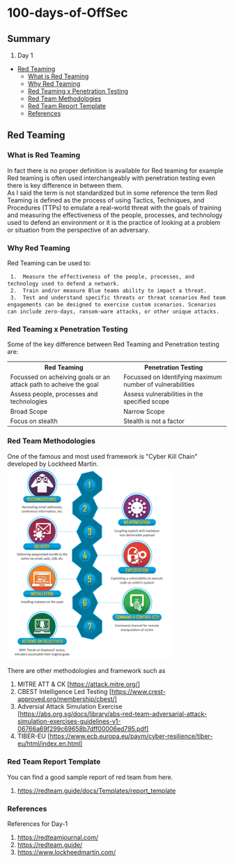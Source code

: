 # 100-days-of-OffSec
## Summary

1. Day 1
  - [Red Teaming](#red-teaming)
    - [What is Red Teaming](#what-is-red-teaming)
    - [Why Red Teaming](#why-red-teaming)
    - [Red Teaming x Penetration Testing](#red-teaming-x-penetration-testing)
    - [Red Team Methodologies](#red-team-methodologies)
    - [Red Team Report Template](#red-team-report-template)
    - [References](#references)

## Red Teaming

### What is Red Teaming

In fact there is no proper definition is available for Red teaming for example Red teaming is often used interchangeably with penetration testing even there is key difference in between them.\
As I said the term is not standardized but in some reference the term Red Teaming is defined as the process of using Tactics, Techniques, and Procedures (TTPs) to emulate a real-world threat with the goals of training and measuring the effectiveness of the people, processes, and technology used to defend an environment or it is the practice of looking at a problem or situation from the perspective of an adversary.

### Why Red Teaming

Red Teaming can be used to:
    
     1.  Measure the effectiveness of the people, processes, and technology used to defend a network.
     2.  Train and/or measure Blue teams ability to impact a threat.
     3.  Test and understand specific threats or threat scenarios Red team engagements can be designed to exercise custom scenarios. Scenarios can include zero-days, ransom-ware attacks, or other unique attacks.


### Red Teaming x Penetration Testing

Some of the key difference between Red Teaming and Penetration testing are:

<table style="width:100%">
  <tr>
    <th>Red Teaming</th>
    <th>Penetration Testing</th>
  </tr>
  <tr>
    <td>Focussed on acheiving goals or an attack path to acheive the goal</td>
    <td>Focussed on Identifying maximum number of vulnerabilities</td>
  </tr>
  <tr>
    <td>Assess people, processes and technologies</td>
    <td>Assess vulnerabilities in the specified scope</td>
  </tr>
  <tr>
    <td>Broad Scope</td>
    <td>Narrow Scope</td>
  </tr>
    <tr>
    <td>Focus on stealth</td>
    <td>Stealth is not a factor</td>
  </tr>
</table>

### Red Team Methodologies

One of the famous and most used framework is "Cyber Kill Chain" developed by Lockheed Martin.\
<img src="https://github.com/Anon-Artist/100-days-of-OffSec/blob/main/images/THE-CYBER-KILL-CHAIN.png" width=75% alt="Image of Cyber Kill Chain">

There are other methodologies and framework such as
  1. MITRE ATT & CK [https://attack.mitre.org/]
  2. CBEST Intelligence Led Testing [https://www.crest-approved.org/membership/cbest/]
  3. Adversial Attack Simulation Exercise [https://abs.org.sg/docs/library/abs-red-team-adversarial-attack-simulation-exercises-guidelines-v1-06766a69f299c69658b7dff00006ed795.pdf]
  4. TIBER-EU [https://www.ecb.europa.eu/paym/cyber-resilience/tiber-eu/html/index.en.html]

### Red Team Report Template

You can find a good sample report of red team from here.
  1. https://redteam.guide/docs/Templates/report_template

### References

References for Day-1
  1. https://redteamjournal.com/
  2. https://redteam.guide/
  3. https://www.lockheedmartin.com/
